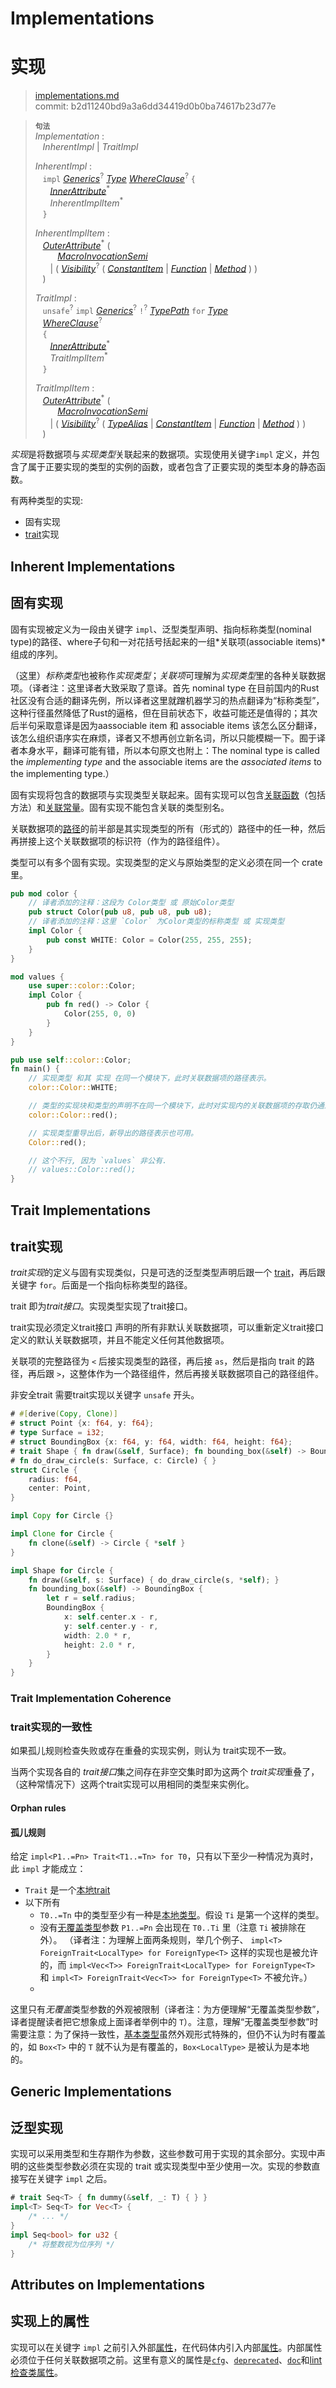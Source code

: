 # Implementations
# 实现

>[implementations.md](https://github.com/rust-lang/reference/blob/master/src/items/implementations.md)\
>commit: b2d11240bd9a3a6dd34419d0b0ba74617b23d77e

> **<sup>句法</sup>**\
> _Implementation_ :\
> &nbsp;&nbsp; _InherentImpl_ | _TraitImpl_
>
> _InherentImpl_ :\
> &nbsp;&nbsp; `impl` [_Generics_]<sup>?</sup>&nbsp;[_Type_]&nbsp;[_WhereClause_]<sup>?</sup> `{`\
> &nbsp;&nbsp; &nbsp;&nbsp; [_InnerAttribute_]<sup>\*</sup>\
> &nbsp;&nbsp; &nbsp;&nbsp; _InherentImplItem_<sup>\*</sup>\
> &nbsp;&nbsp; `}`
>
> _InherentImplItem_ :\
> &nbsp;&nbsp; [_OuterAttribute_]<sup>\*</sup> (\
> &nbsp;&nbsp; &nbsp;&nbsp; &nbsp;&nbsp; [_MacroInvocationSemi_]\
> &nbsp;&nbsp; &nbsp;&nbsp; | ( [_Visibility_]<sup>?</sup> ( [_ConstantItem_] | [_Function_] | [_Method_] ) )\
> &nbsp;&nbsp; )
>
> _TraitImpl_ :\
> &nbsp;&nbsp; `unsafe`<sup>?</sup> `impl` [_Generics_]<sup>?</sup> `!`<sup>?</sup>
>              [_TypePath_] `for` [_Type_]\
> &nbsp;&nbsp; [_WhereClause_]<sup>?</sup>\
> &nbsp;&nbsp; `{`\
> &nbsp;&nbsp; &nbsp;&nbsp; [_InnerAttribute_]<sup>\*</sup>\
> &nbsp;&nbsp; &nbsp;&nbsp; _TraitImplItem_<sup>\*</sup>\
> &nbsp;&nbsp; `}`
>
> _TraitImplItem_ :\
> &nbsp;&nbsp; [_OuterAttribute_]<sup>\*</sup> (\
> &nbsp;&nbsp; &nbsp;&nbsp; &nbsp;&nbsp; [_MacroInvocationSemi_]\
> &nbsp;&nbsp; &nbsp;&nbsp; | ( [_Visibility_]<sup>?</sup> ( [_TypeAlias_] | [_ConstantItem_] | [_Function_] | [_Method_] ) )\
> &nbsp;&nbsp; )

*实现*是将数据项与*实现类型*关联起来的数据项。实现使用关键字`impl` 定义，并包含了属于正要实现的类型的实例的函数，或者包含了正要实现的类型本身的静态函数。

有两种类型的实现:

- 固有实现
- [trait]实现

## Inherent Implementations
## 固有实现

固有实现被定义为一段由关键字 `impl`、泛型类型声明、指向标称类型(nominal type)的路径、where子句和一对花括号括起来的一组*关联项(associable items)*组成的序列。

（这里）*标称类型*也被称作*实现类型*；*关联项*可理解为*实现类型*里的各种关联数据项。（译者注：这里译者大致采取了意译。首先 nominal type 在目前国内的Rust 社区没有合适的翻译先例，所以译者这里就蹭机器学习的热点翻译为“标称类型”，这种行径虽然降低了Rust的逼格，但在目前状态下，收益可能还是值得的；其次后半句采取意译是因为aassociable item 和  associable items 该怎么区分翻译，该怎么组织语序实在麻烦，译者又不想再创立新名词，所以只能模糊一下。囿于译者本身水平，翻译可能有错，所以本句原文也附上：The nominal type is called the _implementing type_ and the associable items are the _associated items_ to the implementing type.）

固有实现将包含的数据项与实现类型关联起来。固有实现可以包含[关联函数]（包括方法）和[关联常量]。固有实现不能包含关联的类型别名。

关联数据项的[路径]的前半部是其实现类型的所有（形式的）路径中的任一种，然后再拼接上这个关联数据项的标识符（作为的路径组件）。

类型可以有多个固有实现。实现类型的定义与原始类型的定义必须在同一个 crate 里。

``` rust
pub mod color {
    // 译者添加的注释：这段为 Color类型 或 原始Color类型
    pub struct Color(pub u8, pub u8, pub u8);
    // 译者添加的注释：这里 `Color` 为Color类型的标称类型 或 实现类型
    impl Color {
        pub const WHITE: Color = Color(255, 255, 255);
    }
}

mod values {
    use super::color::Color;
    impl Color {
        pub fn red() -> Color {
            Color(255, 0, 0)
        }
    }
}

pub use self::color::Color;
fn main() {
    // 实现类型 和其 实现 在同一个模块下，此时关联数据项的路径表示。
    color::Color::WHITE;

    // 类型的实现块和类型的声明不在同一个模块下，此时对实现内的关联数据项的存取仍通过指向类型定义的标准模式
    color::Color::red();

    // 实现类型重导出后，新导出的路径表示也可用。
    Color::red();

    // 这个不行, 因为 `values` 非公有.
    // values::Color::red();
}
```

## Trait Implementations
## trait实现

*trait实现*的定义与固有实现类似，只是可选的泛型类型声明后跟一个 [trait]，再后跟关键字 `for`。后面是一个指向标称类型的路径。

<!-- 为理解这个，你必须回去查看一下上一节的内容 :( -->

trait 即为*trait接口*。实现类型实现了trait接口。

trait实现必须定义trait接口 声明的所有非默认关联数据项，可以重新定义trait接口 定义的默认关联数据项，并且不能定义任何其他数据项。

关联项的完整路径为 `<` 后接实现类型的路径，再后接 `as`，然后是指向 trait 的路径，再后跟 `>`，这整体作为一个路径组件，然后再接关联数据项自己的路径组件。

非安全trait 需要trait实现以关键字 `unsafe` 开头。

```rust
# #[derive(Copy, Clone)]
# struct Point {x: f64, y: f64};
# type Surface = i32;
# struct BoundingBox {x: f64, y: f64, width: f64, height: f64};
# trait Shape { fn draw(&self, Surface); fn bounding_box(&self) -> BoundingBox; }
# fn do_draw_circle(s: Surface, c: Circle) { }
struct Circle {
    radius: f64,
    center: Point,
}

impl Copy for Circle {}

impl Clone for Circle {
    fn clone(&self) -> Circle { *self }
}

impl Shape for Circle {
    fn draw(&self, s: Surface) { do_draw_circle(s, *self); }
    fn bounding_box(&self) -> BoundingBox {
        let r = self.radius;
        BoundingBox {
            x: self.center.x - r,
            y: self.center.y - r,
            width: 2.0 * r,
            height: 2.0 * r,
        }
    }
}
```

### Trait Implementation Coherence
### trait实现的一致性

如果孤儿规则检查失败或存在重叠的实现实例，则认为 trait实现不一致。

当两个实现各自的 *trait接口*集之间存在非空交集时即为这两个 *trait实现*重叠了，（这种常情况下）这两个trait实现可以用相同的类型来实例化。<!-- 这可能是错的？来源：对于输入类型参数，没有两个实现可以用相同的类型集实例化。 -->

#### Orphan rules
#### 孤儿规则

给定 `impl<P1..=Pn> Trait<T1..=Tn> for T0`，只有以下至少一种情况为真时，此 `impl` 才能成立：

- `Trait` 是一个[本地trait]
- 以下所有
  - `T0..=Tn` 中的类型至少有一种是[本地类型]。假设 `Ti` 是第一个这样的类型。
  - 没有[无覆盖类型]参数 `P1..=Pn` 会出现在 `T0..Ti` 里（注意 `Ti` 被排除在外）。
  （译者注：为理解上面两条规则，举几个例子、 `impl<T> ForeignTrait<LocalType> for ForeignType<T>` 这样的实现也是被允许的，而 `impl<Vec<T>> ForeignTrait<LocalType> for ForeignType<T>` 和 `impl<T> ForeignTrait<Vec<T>> for ForeignType<T>` 不被允许。）
  - 
这里只有*无覆盖*类型参数的外观被限制（译者注：为方便理解“无覆盖类型参数”，译者提醒读者把它想象成上面译者举例中的 `T`）。注意，理解“无覆盖类型参数”时需要注意：为了保持一致性，[基本类型]虽然外观形式特殊的，但仍不认为时有覆盖的，如 `Box<T>` 中的 `T` 就不认为是有覆盖的，`Box<LocalType>` 是被认为是本地的。

## Generic Implementations
## 泛型实现

实现可以采用类型和生存期作为参数，这些参数可用于实现的其余部分。实现中声明的这些类型参数必须在实现的 trait 或实现类型中至少使用一次。实现的参数直接写在关键字 `impl` 之后。
```rust
# trait Seq<T> { fn dummy(&self, _: T) { } }
impl<T> Seq<T> for Vec<T> {
    /* ... */
}
impl Seq<bool> for u32 {
    /* 将整数视为位序列 */
}
```

## Attributes on Implementations
## 实现上的属性

实现可以在关键字 `impl` 之前引入外部[属性]，在代码体内引入内部[属性]。内部属性必须位于任何关联数据项之前。这里有意义的属性是[`cfg`]、[`deprecated`]、[`doc`]和[lint检查类属性]。

[_ConstantItem_]: constant-items.md
[_Function_]: functions.md
[_Generics_]: generics.md
[_InnerAttribute_]: ../attributes.md
[_MacroInvocationSemi_]: ../macros.md#宏调用
[_Method_]: associated-items.md#methods
[_OuterAttribute_]: ../attributes.md
[_TypeAlias_]: type-aliases.md
[_TypePath_]: ../paths.md#类型中的路径
[_Type_]: ../types.md#type-expressions
[_Visibility_]: ../visibility-and-privacy.md
[_WhereClause_]: generics.md#where子句
[trait]: traits.md
[关联函数]: associated-items.md#associated-functions-and-methods
[关联常量]: associated-items.md#associated-constants
[属性]: ../attributes.md
[`cfg`]: ../conditional-compilation.md
[`deprecated`]: ../attributes/diagnostics.md#deprecated属性
[`doc`]: https://doc.rust-lang.org/rustdoc/the-doc-attribute.html
[路径]: ../paths.md
[lint检查类属性]: ../attributes/diagnostics.md#lint检查类属性
[非安全trait]: traits.md#unsafe-traits
[本地trait]: ../glossary.md#local-trait
[本地类型]: ../glossary.md#local-type
[基本类型]: ../glossary.md#fundamental-type-constructors
[无覆盖类型]: ../glossary.md#uncovered-type
<!-- 2020-10-16 -->